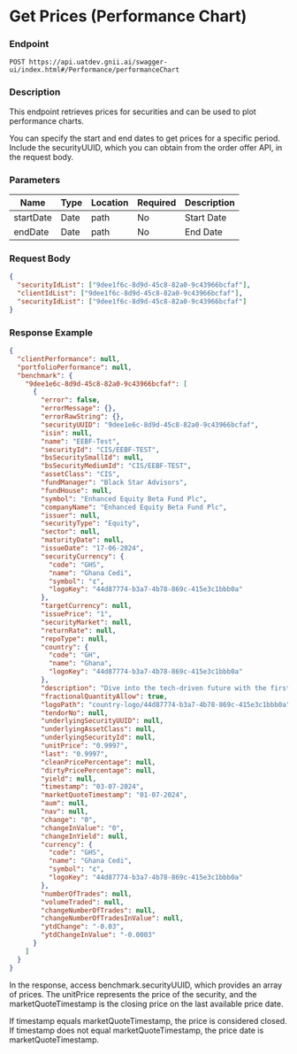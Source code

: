 # Get Prices (Performance Chart)

### Endpoint

`POST https://api.uatdev.gnii.ai/swagger-ui/index.html#/Performance/performanceChart`

### Description

This endpoint retrieves prices for securities and can be used to plot performance charts.

You can specify the start and end dates to get prices for a specific period. Include the securityUUID, which you can obtain from the order offer API, in the request body.

### Parameters

| Name      | Type | Location | Required | Description |
| --------- | ---- | -------- | -------- | ----------- |
| startDate | Date | path     | No       | Start Date  |
| endDate   | Date | path     | No       | End Date    |

### Request Body

```json
{
  "securityIdList": ["9dee1f6c-8d9d-45c8-82a0-9c43966bcfaf"],
  "clientIdList": ["9dee1f6c-8d9d-45c8-82a0-9c43966bcfaf"],
  "securityIdList": ["9dee1f6c-8d9d-45c8-82a0-9c43966bcfaf"]
}
```

### Response Example

```json
{
  "clientPerformance": null,
  "portfolioPerformance": null,
  "benchmark": {
    "9dee1e6c-8d9d-45c8-82a0-9c43966bcfaf": [
      {
        "error": false,
        "errorMessage": {},
        "errorRawString": {},
        "securityUUID": "9dee1e6c-8d9d-45c8-82a0-9c43966bcfaf",
        "isin": null,
        "name": "EEBF-Test",
        "securityId": "CIS/EEBF-TEST",
        "bsSecuritySmallId": null,
        "bsSecurityMediumId": "CIS/EEBF-TEST",
        "assetClass": "CIS",
        "fundManager": "Black Star Advisors",
        "fundHouse": null,
        "symbol": "Enhanced Equity Beta Fund Plc",
        "companyName": "Enhanced Equity Beta Fund Plc",
        "issuer": null,
        "securityType": "Equity",
        "sector": null,
        "maturityDate": null,
        "issueDate": "17-06-2024",
        "securityCurrency": {
          "code": "GHS",
          "name": "Ghana Cedi",
          "symbol": "¢",
          "logoKey": "44d87774-b3a7-4b78-869c-415e3c1bbb0a"
        },
        "targetCurrency": null,
        "issuePrice": "1",
        "securityMarket": null,
        "returnRate": null,
        "repoType": null,
        "country": {
          "code": "GH",
          "name": "Ghana",
          "logoKey": "44d87774-b3a7-4b78-869c-415e3c1bbb0a"
        },
        "description": "Dive into the tech-driven future with the first and only Global Tech Equity Fund in Ghana. Investing in global equities with a tech bias, it identifies sectors and companies at the forefront of the 4th Industrial Revolution.",
        "fractionalQuantityAllow": true,
        "logoPath": "country-logo/44d87774-b3a7-4b78-869c-415e3c1bbb0a",
        "tendorNo": null,
        "underlyingSecurityUUID": null,
        "underlyingAssetClass": null,
        "underlyingSecurityId": null,
        "unitPrice": "0.9997",
        "last": "0.9997",
        "cleanPricePercentage": null,
        "dirtyPricePercentage": null,
        "yield": null,
        "timestamp": "03-07-2024",
        "marketQuoteTimestamp": "01-07-2024",
        "aum": null,
        "nav": null,
        "change": "0",
        "changeInValue": "0",
        "changeInYield": null,
        "currency": {
          "code": "GHS",
          "name": "Ghana Cedi",
          "symbol": "¢",
          "logoKey": "44d87774-b3a7-4b78-869c-415e3c1bbb0a"
        },
        "numberOfTrades": null,
        "volumeTraded": null,
        "changeNumberOfTrades": null,
        "changeNumberOfTradesInValue": null,
        "ytdChange": "-0.03",
        "ytdChangeInValue": "-0.0003"
      }
    ]
  }
}
```

In the response, access benchmark.securityUUID, which provides an array of prices. The unitPrice represents the price of the security, and the marketQuoteTimestamp is the closing price on the last available price date.

If timestamp equals marketQuoteTimestamp, the price is considered closed.
If timestamp does not equal marketQuoteTimestamp, the price date is marketQuoteTimestamp.
